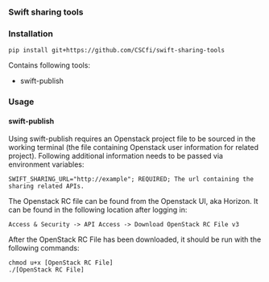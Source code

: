 ### Swift sharing tools

### Installation
```pip install git+https://github.com/CSCfi/swift-sharing-tools```

Contains following tools:
- swift-publish

### Usage
#### swift-publish
Using swift-publish requires an Openstack project file to be sourced in the
working terminal (the file containing Openstack user information for related
project). Following additional information needs to be passed via environment
variables:
```
SWIFT_SHARING_URL="http://example"; REQUIRED; The url containing the sharing related APIs.
```

The Openstack RC file can be found from the Openstack UI, aka Horizon. It
can be found in the following location after logging in:
```
Access & Security -> API Access -> Download OpenStack RC File v3
```

After the OpenStack RC File has been downloaded, it should be run with the
following commands:
```
chmod u+x [OpenStack RC File]
./[OpenStack RC File]
```
